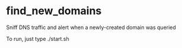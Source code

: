 # find_new_domains
Sniff DNS traffic and alert when a newly-created domain was queried

To run, just type ./start.sh
